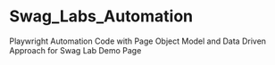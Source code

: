 # Swag_Labs_Automation
Playwright Automation Code with Page Object Model and Data Driven Approach for Swag Lab Demo Page
